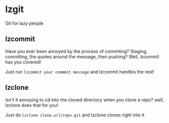 # lzgit
Git for lazy people
## lzcommit
Have you ever been annoyed by the process of commiting? Staging, commiting, the quotes around the message, then pushing? Well, lzcommit has you covered!

Just run `lzcommit your commmit message` and lzcommit handles the rest!

## lzclone
Isn't it annoying to cd into the cloned directory when you clone a repo? well, lzclone does that for you!

Just do `lzclone clone.url/repo.git` and lzclone clones right into it
